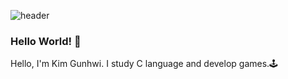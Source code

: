 ![header](https://capsule-render.vercel.app/api?type=waving&color=gradient&height=100&text=🎮Develop&fontSize=45&section=header)

### Hello World! 👋

Hello, I'm Kim Gunhwi.
I study C language and develop games.🕹

